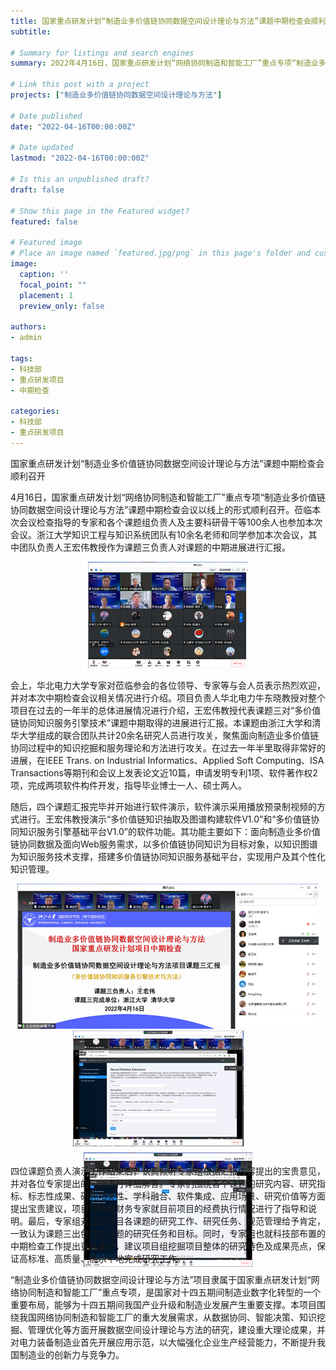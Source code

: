 ```yaml
---
title: 国家重点研发计划“制造业多价值链协同数据空间设计理论与方法”课题中期检查会顺利召开
subtitle:  

# Summary for listings and search engines
summary: 2022年4月16日，国家重点研发计划“网络协同制造和智能工厂”重点专项“制造业多价值链协同数据空间设计理论与方法”课题中期检查会议以线上的形式顺利召开。

# Link this post with a project
projects: ["制造业多价值链协同数据空间设计理论与方法"]

# Date published
date: "2022-04-16T00:00:00Z"

# Date updated
lastmod: "2022-04-16T00:00:00Z"

# Is this an unpublished draft?
draft: false

# Show this page in the Featured widget?
featured: false

# Featured image
# Place an image named `featured.jpg/png` in this page's folder and customize its options here.
image:
  caption: ''
  focal_point: ""
  placement: 1
  preview_only: false

authors:
- admin

tags:
- 科技部
- 重点研发项目
- 中期检查

categories:
- 科技部
- 重点研发项目
---
```

国家重点研发计划“制造业多价值链协同数据空间设计理论与方法”课题中期检查会顺利召开

4月16日，国家重点研发计划“网络协同制造和智能工厂”重点专项“制造业多价值链协同数据空间设计理论与方法”课题中期检查会议以线上的形式顺利召开。莅临本次会议检查指导的专家和各个课题组负责人及主要科研骨干等100余人也参加本次会议。浙江大学知识工程与知识系统团队有10余名老师和同学参加本次会议，其中团队负责人王宏伟教授作为课题三负责人对课题的中期进展进行汇报。

<div style='text-align:center'>
  <img src='1.png' alt=''>
</div>

会上，华北电力大学专家对莅临参会的各位领导、专家等与会人员表示热烈欢迎，并对本次中期检查会议相关情况进行介绍。项目负责人华北电力牛东晓教授对整个项目在过去的一年半的总体进展情况进行介绍，王宏伟教授代表课题三对“多价值链协同知识服务引擎技术”课题中期取得的进展进行汇报。本课题由浙江大学和清华大学组成的联合团队共计20余名研究人员进行攻关，聚焦面向制造业多价值链协同过程中的知识挖掘和服务理论和方法进行攻关。在过去一年半里取得非常好的进展，在IEEE Trans. on Industrial Informatics、Applied Soft Computing、ISA Transactions等期刊和会议上发表论文近10篇，申请发明专利1项、软件著作权2项，完成两项软件构件开发，指导毕业博士一人、硕士两人。

随后，四个课题汇报完毕并开始进行软件演示，软件演示采用播放预录制视频的方式进行。王宏伟教授演示“多价值链知识抽取及图谱构建软件V1.0”和“多价值链协同知识服务引擎基础平台V1.0”的软件功能。其功能主要如下：面向制造业多价值链协同数据及面向Web服务需求，以多价值链协同知识为目标对象，以知识图谱为知识服务技术支撑，搭建多价值链协同知识服务基础平台，实现用户及其个性化知识管理。

<div style='text-align:center'>
  <img src='2.png' alt=''>
</div>
<div style='text-align:center; padding:0; margin:0;height:200px;'>
  <img style="text-align:center;float:left;padding:0;margin:0 10px 10px 100px;" src='3.png' alt=''>
  <img style="padding:0;margin:0;" src='4.png' alt=''>
</div>
  
四位课题负责人演示工作结束后，认真倾听专家组根据汇报内容提出的宝贵意见，并对各位专家提出的问题进行详细解答。专家们围绕各个课题的研究内容、研究指标、标志性成果、研究相关性、学科融合、软件集成、应用场景、研究价值等方面提出宝贵建议，项目组特邀财务专家就目前项目的经费执行情况进行了指导和说明。最后，专家组对当前项目各课题的研究工作、研究任务、规范管理给予肯定，一致认为课题三出色完成课题的研究任务和目标。同时，专家组也就科技部布置的中期检查工作提出更高要求，建议项目组挖掘项目整体的研究特色及成果亮点，保证高标准、高质量、高水平地完成研究工作。

“制造业多价值链协同数据空间设计理论与方法”项目隶属于国家重点研发计划“网络协同制造和智能工厂”重点专项，是国家对十四五期间制造业数字化转型的一个重要布局，能够为十四五期间我国产业升级和制造业发展产生重要支撑。本项目围绕我国网络协同制造和智能工厂的重大发展需求，从数据协同、智能决策、知识挖掘、管理优化等方面开展数据空间设计理论与方法的研究，建设重大理论成果，并对电力装备制造业首先开展应用示范，以大幅强化企业生产经营能力，不断提升我国制造业的创新力与竞争力。

